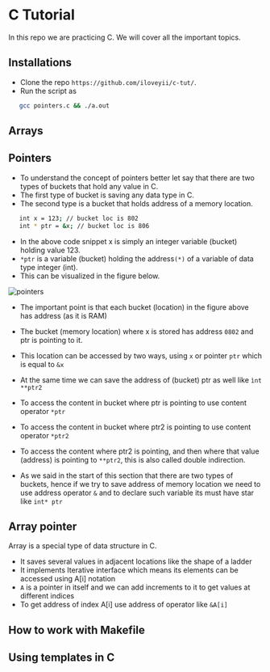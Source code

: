 C Tutorial
=====================================

In this repo we are practicing C. We will cover all the important topics.

## Installations
  * Clone the repo `https://github.com/iloveyii/c-tut/`.
  * Run the script as 
```bash
   gcc pointers.c && ./a.out
``` 


## Arrays

## Pointers 
  * To understand the concept of pointers better let say that there are two types of buckets that hold any value in C.
  * The first type of bucket is saving any data type in C.
  * The second type is a bucket that holds address of a memory location.
 ```bash
    int x = 123; // bucket loc is 802
    int * ptr = &x; // bucket loc is 806
```

  * In the above code snippet x is simply an integer variable (bucket) holding value 123.
  * `*ptr` is a variable (bucket) holding the address`(*)` of a variable of data type integer (int).
  * This can be visualized in the figure below.
  
  ![pointers](https://github.com/iloveyii/c-tut/blob/master/images/pointers-a-ptr.png)
  
  * The important point is that each bucket (location) in the figure above has address (as it is RAM)
  * The bucket (memory location) where x is stored has address `0802` and ptr is pointing to it.
  * This location can be accessed by two ways, using `x` or pointer `ptr` which is equal to `&x`
  * At the same time we can save the address of (bucket) ptr as well like `ìnt **ptr2`
  
  * To access the content in bucket where ptr is pointing to use content operator `*ptr`
  * To access the content in bucket where ptr2 is pointing to use content operator `*ptr2`
  * To access the content where ptr2 is pointing, and then where that value (address) is pointing to `**ptr2`, this is also called double indirection.
  * As we said in the start of this section that there are two types of buckets, hence if we try to save address of memory location we need to use address operator `&` and to declare such variable its must have star like `int* ptr`

## Array pointer
Array is a special type of data structure in C.
  * It saves several values in adjacent locations like the shape of a ladder
  * It implements Iterative interface which means its elements can be accessed using A[i] notation
  * `A` is a pointer in itself and we can add increments to it to get values at different indices
  * To get address of index A[i] use address of operator like `&A[i]`


## How to work with Makefile


## Using templates in C
